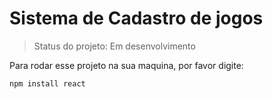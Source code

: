 <h1>Sistema de Cadastro de jogos</h1>

> Status do projeto: Em desenvolvimento

Para rodar esse projeto na sua maquina, por favor digite:
```
npm install react
